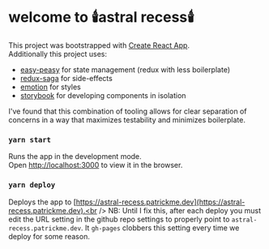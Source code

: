 welcome to :candle:astral recess:candle:
========================================

This project was bootstrapped with [Create React App](https://github.com/facebook/create-react-app).<br />
Additionally this project uses:
 - [easy-peasy](https://easy-peasy.now.sh/) for state management (redux with less boilerplate)
 - [redux-saga](https://redux-saga.js.org/) for side-effects
 - [emotion](https://emotion.sh) for styles
 - [storybook](https://storybook.js.org/) for developing components in isolation

I've found that this combination of tooling allows for clear separation of concerns in a way that maximizes testability and minimizes boilerplate.

### `yarn start`

Runs the app in the development mode.<br />
Open [http://localhost:3000](http://localhost:3000) to view it in the browser.

###  `yarn deploy`

Deploys the app to [https://astral-recess.patrickme.dev](https://astral-recess.patrickme.dev).<br />
NB: Until I fix this, after each deploy you must edit the URL setting in the github repo settings
to properly point to `astral-recess.patrickme.dev`.  It `gh-pages` clobbers this setting every time we deploy for some reason.

